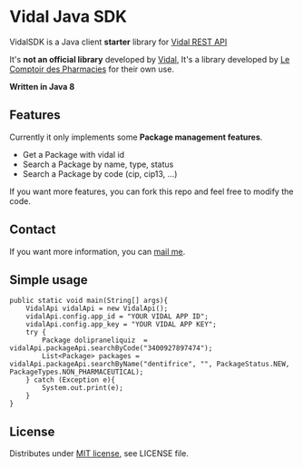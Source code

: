 Vidal Java SDK
======================

VidalSDK is a Java client __starter__ library for [Vidal REST API](https://vidal.3scale.net/docs)
 
It's __not an official library__ developed by [Vidal](https://www.vidal.fr/), 
It's a library developed by [Le Comptoir des Pharmacies](https://www.lecomptoirdespharmacies.fr/)
for their own use.

__Written in Java 8__

Features
-------------

Currently it only implements some __Package management features__.

- Get a Package with vidal id
- Search a Package by name, type, status
- Search a Package by code (cip, cip13, ...)

If you want more features, you can fork this repo and feel free to modify
the code.

Contact
-------------

If you want more information,
you can [mail me](mailto:webmaster@lecomptoirdespharmacies.fr). 

Simple usage 
-------------

```
public static void main(String[] args){
    VidalApi vidalApi = new VidalApi();
    vidalApi.config.app_id = "YOUR VIDAL APP ID";
    vidalApi.config.app_key = "YOUR VIDAL APP KEY";
    try {
        Package dolipraneliquiz  = vidalApi.packageApi.searchByCode("3400927897474");
        List<Package> packages = vidalApi.packageApi.searchByName("dentifrice", "", PackageStatus.NEW, PackageTypes.NON_PHARMACEUTICAL);
    } catch (Exception e){
        System.out.print(e);
    }
}
```

License 
-----------
Distributes under [MIT license](http://www.opensource.org/licenses/mit-license.php), see LICENSE file.